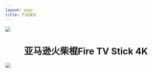 ```yaml
---
layout: page
title: 产品展示
---
```

[![](https://raw.githubusercontent.com/jackadams324/jackadams324.github.io/master/Screenshots/firetv.jpg)](https://item.taobao.com/item.htm?id=586454403742)
# <center>亚马逊火柴棍Fire TV Stick 4K</center>
[![](https://raw.githubusercontent.com/jackadams324/jackadams324.github.io/master/Screenshots/boxs.jpg)](https://item.taobao.com/item.htm?spm=a1z10.1-c.w4004-5759726203.4.62af362fzXlGmR&id=583319630797)


